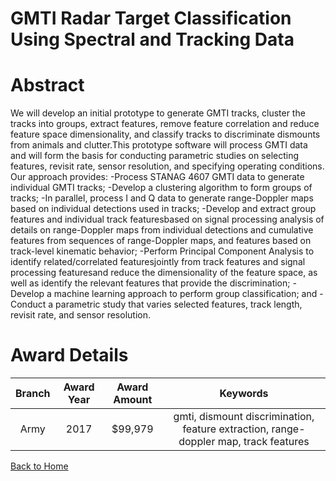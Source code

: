 
GMTI Radar Target Classification Using Spectral and Tracking Data
=================================================================

# Abstract


We will develop an initial prototype to generate GMTI tracks, cluster the tracks into groups, extract features, remove feature correlation and reduce feature space dimensionality, and classify tracks to discriminate dismounts from animals and clutter.This prototype software will process GMTI data and will form the basis for conducting parametric studies on selecting features, revisit rate, sensor resolution, and specifying operating conditions. Our approach provides: -Process STANAG 4607 GMTI data to generate individual GMTI tracks; -Develop a clustering algorithm to form groups of tracks; -In parallel, process I and Q data to generate range-Doppler maps based on individual detections used in tracks; -Develop and extract group features and individual track featuresbased on signal processing analysis of details on range-Doppler maps from individual detections and cumulative features from sequences of range-Doppler maps, and features based on track-level kinematic behavior; -Perform Principal Component Analysis to identify related/correlated featuresjointly from track features and signal processing featuresand reduce the dimensionality of the feature space, as well as identify the relevant features that provide the discrimination; -Develop a machine learning approach to perform group classification; and -Conduct a parametric study that varies selected features, track length, revisit rate, and sensor resolution.  

# Award Details

|Branch|Award Year|Award Amount|Keywords|
| :---: | :---: | :---: | :---: |
|Army|2017|$99,979|gmti, dismount discrimination, feature extraction, range-doppler map, track features|
  
  


[Back to Home](https://github.com/chrischow/dod_sbir_awards/CC/#1006)